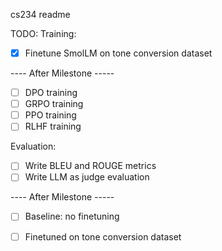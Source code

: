 cs234 readme

TODO:
Training:
- [x] Finetune SmolLM on tone conversion dataset

---- After Milestone ----- 
- [ ] DPO training
- [ ] GRPO training
- [ ] PPO training
- [ ] RLHF training

Evaluation:
- [ ] Write BLEU and ROUGE metrics
- [ ] Write LLM as judge evaluation

---- After Milestone ----- 
- [ ] Baseline: no finetuning 
- [ ] Finetuned on tone conversion dataset

